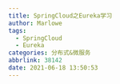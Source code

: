```yaml
---
title: SpringCloud之Eureka学习
author: Marlowe
tags:
  - SpringCloud
  - Eureka
categories: 分布式&微服务
abbrlink: 38142
date: 2021-06-18 13:50:53
---
```


<!--more-->
